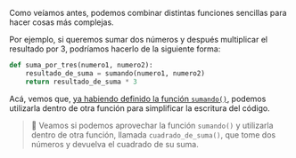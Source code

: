 Como veíamos antes, podemos combinar distintas funciones sencillas para hacer cosas más complejas.

Por ejemplo, si queremos sumar dos números y después multiplicar el resultado por 3, podríamos hacerlo de la siguiente forma:

```python
def suma_por_tres(numero1, numero2):
    resultado_de_suma = sumando(numero1, numero2)
    return resultado_de_suma * 3
```

Acá, vemos que, [ya habiendo definido la función `sumando()`](https://mumuki.io/data-science.digitalhouse/exercises/6137-nivelacion-python-funciones-practiquemos-un-poquito-mas), podemos utilizarla dentro de otra función para simplificar la escritura del código.

> :memo: Veamos si podemos aprovechar la función `sumando()` y utilizarla dentro de otra función, llamada `cuadrado_de_suma()`, que tome dos números y devuelva el cuadrado de su suma.